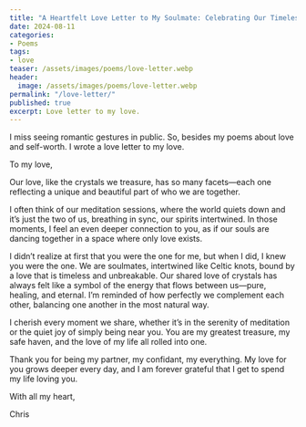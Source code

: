```yaml
---
title: "A Heartfelt Love Letter to My Soulmate: Celebrating Our Timeless Connection"
date: 2024-08-11
categories:
- Poems
tags:
- love
teaser: /assets/images/poems/love-letter.webp
header:
  image: /assets/images/poems/love-letter.webp
permalink: "/love-letter/"
published: true
excerpt: Love letter to my love.
---
```

I miss seeing romantic gestures in public. So, besides my poems about love and self-worth. I wrote a love letter to my love.

To my love,

Our love, like the crystals we treasure, has so many facets—each one reflecting a unique and beautiful part of who we are together.

I often think of our meditation sessions, where the world quiets down and it’s just the two of us, breathing in sync, our spirits intertwined. In those moments, I feel an even deeper connection to you, as if our souls are dancing together in a space where only love exists.

I didn’t realize at first that you were the one for me, but when I did, I knew you were the one. We are soulmates, intertwined like Celtic knots, bound by a love that is timeless and unbreakable. Our shared love of crystals has always felt like a symbol of the energy that flows between us—pure, healing, and eternal. I’m reminded of how perfectly we complement each other, balancing one another in the most natural way.

I cherish every moment we share, whether it’s in the serenity of meditation or the quiet joy of simply being near you. You are my greatest treasure, my safe haven, and the love of my life all rolled into one.

Thank you for being my partner, my confidant, my everything. My love for you grows deeper every day, and I am forever grateful that I get to spend my life loving you.

With all my heart,

Chris